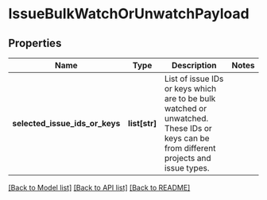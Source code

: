 # IssueBulkWatchOrUnwatchPayload

## Properties
Name | Type | Description | Notes
------------ | ------------- | ------------- | -------------
**selected_issue_ids_or_keys** | **list[str]** | List of issue IDs or keys which are to be bulk watched or unwatched. These IDs or keys can be from different projects and issue types. | 

[[Back to Model list]](../README.md#documentation-for-models) [[Back to API list]](../README.md#documentation-for-api-endpoints) [[Back to README]](../README.md)

